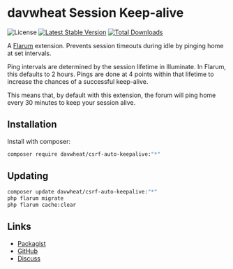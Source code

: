 # davwheat Session Keep-alive

![License](https://img.shields.io/badge/license-MIT-blue.svg) [![Latest Stable Version](https://img.shields.io/packagist/v/davwheat/csrf-auto-keepalive.svg)](https://packagist.org/packages/davwheat/csrf-auto-keepalive) [![Total Downloads](https://img.shields.io/packagist/dt/davwheat/csrf-auto-keepalive.svg)](https://packagist.org/packages/davwheat/csrf-auto-keepalive)

A [Flarum](http://flarum.org) extension. Prevents session timeouts during idle by pinging home at set intervals.

Ping intervals are determined by the session lifetime in Illuminate. In Flarum, this defaults to 2 hours. Pings are done at 4 points within that lifetime to increase the chances of a successful keep-alive.

This means that, by default with this extension, the forum will ping home every 30 minutes to keep your session alive.

## Installation

Install with composer:

```sh
composer require davwheat/csrf-auto-keepalive:"*"
```

## Updating

```sh
composer update davwheat/csrf-auto-keepalive:"*"
php flarum migrate
php flarum cache:clear
```

## Links

- [Packagist](https://packagist.org/packages/davwheat/csrf-auto-keepalive)
- [GitHub](https://github.com/davwheat/csrf-auto-keepalive)
- [Discuss](https://discuss.flarum.org/d/PUT_DISCUSS_SLUG_HERE)
